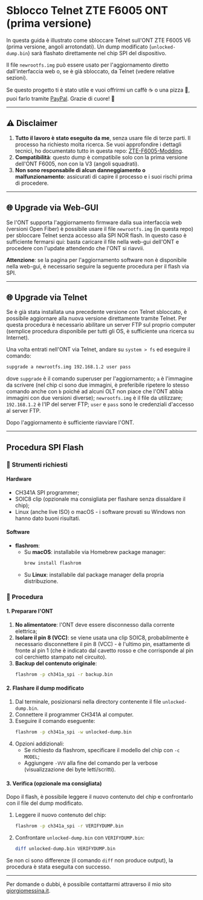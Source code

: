 # Sblocco Telnet ZTE F6005 ONT (prima versione)

In questa guida è illustrato come sbloccare Telnet sull'ONT ZTE F6005 V6 (prima versione, angoli arrotondati). Un dump modificato (`unlocked-dump.bin`) sarà flashato direttamente nel chip SPI del dispositivo.

Il file `newrootfs.img` può essere usato per l'aggiornamento diretto dall'interfaccia web o, se è già sbloccato, da Telnet (vedere relative sezioni).

Se questo progetto ti è stato utile e vuoi offrirmi un caffè ☕️ o una pizza 🍕, puoi farlo tramite [PayPal](https://paypal.me/rgiorgiotech). Grazie di cuore! 🙌

---

## ⚠️ Disclaimer

1. **Tutto il lavoro è stato eseguito da me**, senza usare file di terze parti. Il processo ha richiesto molta ricerca. Se vuoi approfondire i dettagli tecnici, ho documentato tutto in questa repo: [ZTE-F6005-Modding](https://github.com/rgiorgiotech/ZTE-F6005-Modding).
2. **Compatibilità**: questo dump è compatibile solo con la prima versione dell'ONT F6005, non con la V3 (angoli squadrati).
3. **Non sono responsabile di alcun danneggiamento o malfunzionamento**: assicurati di capire il processo e i suoi rischi prima di procedere.

---

## 🌐 Upgrade via Web-GUI

Se l'ONT supporta l'aggiornamento firmware dalla sua interfaccia web (versioni Open Fiber) è possibile usare il file `newrootfs.img` (in questa repo) per sbloccare Telnet senza accesso alla SPI NOR flash. In questo caso è sufficiente fermarsi qui: basta caricare il file nella web-gui dell'ONT e procedere con l'update attendendo che l'ONT si riavvii.

**Attenzione**: se la pagina per l'aggiornamento software non è disponibile nella web-gui, è necessario seguire la seguente procedura per il flash via SPI.

---

## 🌐 Upgrade via Telnet

Se è già stata installata una precedente versione con Telnet sbloccato, è possibile aggiornare alla nuova versione direttamente tramite Telnet. Per questa procedura è necessario abilitare un server FTP sul proprio computer (semplice procedura disponibile per tutti gli OS, è sufficiente una ricerca su Internet).

Una volta entrati nell'ONT via Telnet, andare su `system > fs` ed eseguire il comando:
```bash
supgrade a newrootfs.img 192.168.1.2 user pass
```
dove `supgrade` è il comando superuser per l'aggiornamento; `a` è l'immagine da scrivere (nel chip ci sono due immagini, è preferibile ripetere lo stesso comando anche con `b` poiché ad alcuni OLT non piace che l'ONT abbia immagini con due versioni diverse); `newrootfs.img` è il file da utilizzare; `192.168.1.2` è l'IP del server FTP; `user` e `pass` sono le credenziali d'accesso al server FTP.

Dopo l'aggiornamento è sufficiente riavviare l'ONT.

---

## Procedura SPI Flash

### 🔧 Strumenti richiesti

#### Hardware
- CH341A SPI programmer;
- SOIC8 clip (opzionale ma consigliata per flashare senza dissaldare il chip);
- Linux (anche live ISO) o macOS - i software provati su Windows non hanno dato buoni risultati.

#### Software
- **flashrom**:
  - Su **macOS**: installabile via Homebrew package manager:
    ```bash
    brew install flashrom
    ```
  - Su **Linux**: installabile dal package manager della propria distribuzione.


### 🚀 Procedura

#### 1. Preparare l'ONT
1. **No alimentatore**: l'ONT deve essere disconnesso dalla corrente elettrica;
2. **Isolare il pin 8 (VCC)**: se viene usata una clip SOIC8, probabilmente è necessario disconnettere il pin 8 (VCC) - è l'ultimo pin, esattamente di fronte al pin 1 (che è indicato dal cavetto rosso e che corrisponde al pin col cerchietto stampato nel circuito).
3. **Backup del contenuto originale**:
   ```bash
   flashrom -p ch341a_spi -r backup.bin
   ```

#### 2. Flashare il dump modificato
1. Dal terminale, posizionarsi nella directory contenente il file `unlocked-dump.bin`.
2. Connettere il programmer CH341A al computer.
3. Eseguire il comando eseguente:
   ```bash
   flashrom -p ch341a_spi -w unlocked-dump.bin
   ```
4. Opzioni addizionali:
   - Se richiesto da flashrom, specificare il modello del chip con `-c MODEL`;
   - Aggiungere `-VVV` alla fine del comando per la  verbose (visualizzazione dei byte letti/scritti).
  
#### 3. Verifica (opzionale ma consigliata)
Dopo il flash, è possibile leggere il nuovo contenuto del chip e confrontarlo con il file del dump modificato.

1. Leggere il nuovo contenuto del chip:
   ```bash
   flashrom -p ch341a_spi -r VERIFYDUMP.bin
   ```
2. Confrontare `unlocked-dump.bin` con `VERIFYDUMP.bin`:
   ```bash
   diff unlocked-dump.bin VERIFYDUMP.bin
   ```
Se non ci sono differenze (il comando `diff` non produce output), la procedura è stata eseguita con successo.

---

Per domande o dubbi, è possibile contattarmi attraverso il mio sito [giorgiomessina.it](https://giorgiomessina.it).
